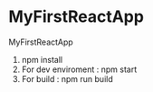 # MyFirstReactApp
MyFirstReactApp

1) npm install
2) For dev enviroment : npm start
3) For build : npm run build
